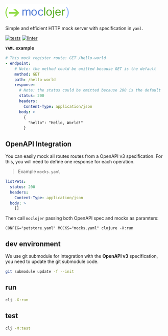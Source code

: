[![moclojer logo](doc/assets/logo.png)](https://github.com/avelino/moclojer)

Simple and efficient HTTP mock server with specification in `yaml`.

[![tests](https://github.com/avelino/moclojer/actions/workflows/tests.yml/badge.svg?branch=main)](https://github.com/avelino/moclojer/actions/workflows/tests.yml)
[![linter](https://github.com/avelino/moclojer/actions/workflows/linter.yml/badge.svg?branch=main)](https://github.com/avelino/moclojer/actions/workflows/linter.yml)

**`YAML` example**

```yaml
# This mock register route: GET /hello-world
- endpoint:
    # Note: the method could be omitted because GET is the default
    method: GET
    path: /hello-world
    response:
      # Note: the status could be omitted because 200 is the default
      status: 200
      headers:
        Content-Type: application/json
      body: >
        {
          "hello": "Hello, World!"
        }
```

## OpenAPI Integration

You can easily mock all routes routes from a OpenAPI v3 specification.
For this, you will need to define one response for each operation.

> Example `mocks.yaml`

```yaml
listPets:
  status: 200
  headers:
    Content-Type: application/json
  body: >
    []
```

Then call `moclojer` passing both OpenAPI spec and mocks as paramters:

```shell
CONFIG="petstore.yaml" MOCKS="mocks.yaml" clojure -X:run
```

## dev environment

We use git submodule for integration with the **OpenAPI v3** specification, you need to update the git submodule code.

```sh
git submodule update -f --init
```

## run

```sh
clj -X:run
```

## test

```sh
clj -M:test
```
